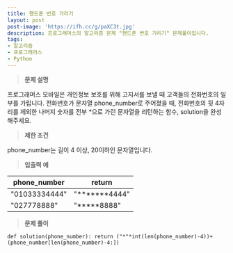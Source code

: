 ```yaml
---
title: 핸드폰 번호 가리기
layout: post
post-image: 'https://ifh.cc/g/paXC3t.jpg'
description: 프로그래머스의 알고리즘 문제 "핸드폰 번호 가리기" 문제풀이입니다.
tags:
- 알고리즘
- 프로그래머스
- Python
---
```



>**문제 설명**

프로그래머스 모바일은 개인정보 보호를 위해 고지서를 보낼 때 고객들의 전화번호의 일부를 가립니다.
전화번호가 문자열 phone_number로 주어졌을 때, 전화번호의 뒷 4자리를 제외한 나머지 숫자를 전부 *으로 가린 문자열을 리턴하는 함수, solution을 완성해주세요.

>**제한 조건**


phone_number는 길이 4 이상,  20이하인 문자열입니다.


>**입출력 예**

| phone_number | return |
|--|--|
| "01033334444" | "*******4444" |
| "027778888" | "*****8888" |

>**문제 풀이**

	def solution(phone_number): return ("*"*int(len(phone_number)-4))+(phone_number[len(phone_number)-4:])



